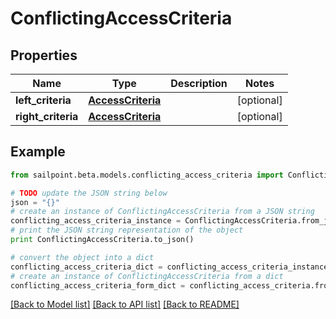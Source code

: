 # ConflictingAccessCriteria


## Properties
Name | Type | Description | Notes
------------ | ------------- | ------------- | -------------
**left_criteria** | [**AccessCriteria**](AccessCriteria.md) |  | [optional] 
**right_criteria** | [**AccessCriteria**](AccessCriteria.md) |  | [optional] 

## Example

```python
from sailpoint.beta.models.conflicting_access_criteria import ConflictingAccessCriteria

# TODO update the JSON string below
json = "{}"
# create an instance of ConflictingAccessCriteria from a JSON string
conflicting_access_criteria_instance = ConflictingAccessCriteria.from_json(json)
# print the JSON string representation of the object
print ConflictingAccessCriteria.to_json()

# convert the object into a dict
conflicting_access_criteria_dict = conflicting_access_criteria_instance.to_dict()
# create an instance of ConflictingAccessCriteria from a dict
conflicting_access_criteria_form_dict = conflicting_access_criteria.from_dict(conflicting_access_criteria_dict)
```
[[Back to Model list]](../README.md#documentation-for-models) [[Back to API list]](../README.md#documentation-for-api-endpoints) [[Back to README]](../README.md)



